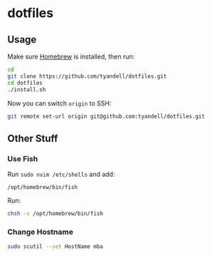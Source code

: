 # dotfiles

## Usage

Make sure [Homebrew](https://brew.sh/) is installed, then run:

```sh
cd
git clone https://github.com/tyandell/dotfiles.git
cd dotfiles
./install.sh
```

Now you can switch `origin` to SSH:

```sh
git remote set-url origin git@github.com:tyandell/dotfiles.git
```

## Other Stuff

### Use Fish

Run `sudo nvim /etc/shells` and add:

```
/opt/homebrew/bin/fish
```

Run:

```sh
chsh -s /opt/homebrew/bin/fish
```

### Change Hostname

```sh
sudo scutil --set HostName mba
```
